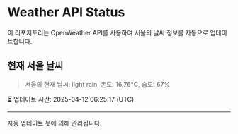 
# Weather API Status

이 리포지토리는 OpenWeather API를 사용하여 서울의 날씨 정보를 자동으로 업데이트합니다.

## 현재 서울 날씨
> 서울의 현재 날씨: light rain, 온도: 16.76°C, 습도: 67%

⏳ 업데이트 시간: 2025-04-12 06:25:17 (UTC)

---
자동 업데이트 봇에 의해 관리됩니다.
